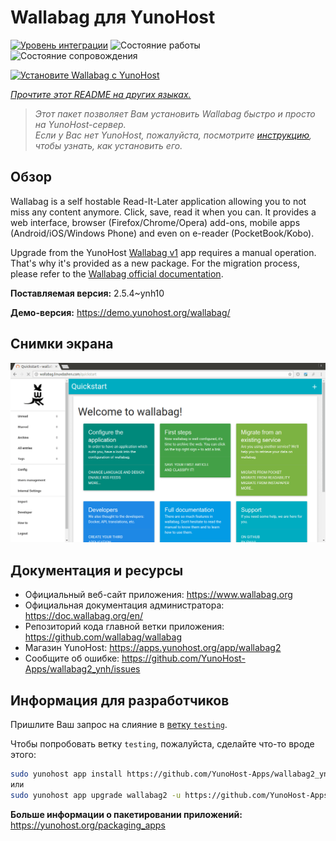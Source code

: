 <!--
Важно: этот README был автоматически сгенерирован <https://github.com/YunoHost/apps/tree/master/tools/readme_generator>
Он НЕ ДОЛЖЕН редактироваться вручную.
-->

# Wallabag для YunoHost

[![Уровень интеграции](https://dash.yunohost.org/integration/wallabag2.svg)](https://ci-apps.yunohost.org/ci/apps/wallabag2/) ![Состояние работы](https://ci-apps.yunohost.org/ci/badges/wallabag2.status.svg) ![Состояние сопровождения](https://ci-apps.yunohost.org/ci/badges/wallabag2.maintain.svg)

[![Установите Wallabag с YunoHost](https://install-app.yunohost.org/install-with-yunohost.svg)](https://install-app.yunohost.org/?app=wallabag2)

*[Прочтите этот README на других языках.](./ALL_README.md)*

> *Этот пакет позволяет Вам установить Wallabag быстро и просто на YunoHost-сервер.*  
> *Если у Вас нет YunoHost, пожалуйста, посмотрите [инструкцию](https://yunohost.org/install), чтобы узнать, как установить его.*

## Обзор

Wallabag is a self hostable Read-It-Later application allowing you to not miss any content anymore. Click, save, read it when you can.
It provides a web interface, browser (Firefox/Chrome/Opera) add-ons, mobile apps (Android/iOS/Windows Phone) and even on e-reader (PocketBook/Kobo).

Upgrade from the YunoHost [Wallabag v1](https://github.com/YunoHost-Apps/wallabag_ynh) app requires a manual operation. That's why it's provided as a new package. For the migration process, please refer to the [Wallabag official documentation](https://doc.wallabag.org/en/user/import/wallabagv1.html).


**Поставляемая версия:** 2.5.4~ynh10

**Демо-версия:** <https://demo.yunohost.org/wallabag/>

## Снимки экрана

![Снимок экрана Wallabag](./doc/screenshots/screenshot1.webp)

## Документация и ресурсы

- Официальный веб-сайт приложения: <https://www.wallabag.org>
- Официальная документация администратора: <https://doc.wallabag.org/en/>
- Репозиторий кода главной ветки приложения: <https://github.com/wallabag/wallabag>
- Магазин YunoHost: <https://apps.yunohost.org/app/wallabag2>
- Сообщите об ошибке: <https://github.com/YunoHost-Apps/wallabag2_ynh/issues>

## Информация для разработчиков

Пришлите Ваш запрос на слияние в [ветку `testing`](https://github.com/YunoHost-Apps/wallabag2_ynh/tree/testing).

Чтобы попробовать ветку `testing`, пожалуйста, сделайте что-то вроде этого:

```bash
sudo yunohost app install https://github.com/YunoHost-Apps/wallabag2_ynh/tree/testing --debug
или
sudo yunohost app upgrade wallabag2 -u https://github.com/YunoHost-Apps/wallabag2_ynh/tree/testing --debug
```

**Больше информации о пакетировании приложений:** <https://yunohost.org/packaging_apps>
